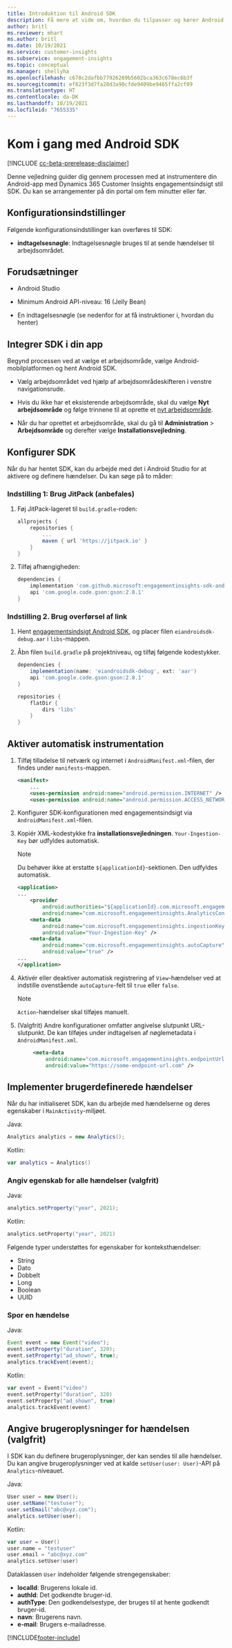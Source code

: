 ```yaml
---
title: Introduktion til Android SDK
description: Få mere at vide om, hvordan du tilpasser og kører Android SDK
author: britl
ms.reviewer: mhart
ms.author: britl
ms.date: 10/19/2021
ms.service: customer-insights
ms.subservice: engagement-insights
ms.topic: conceptual
ms.manager: shellyha
ms.openlocfilehash: c678c2dafbb77926269b5602bca363c678ec6b3f
ms.sourcegitcommit: ef823f3d7fa28d3a90cfde9409be9465ffa2cf09
ms.translationtype: HT
ms.contentlocale: da-DK
ms.lasthandoff: 10/19/2021
ms.locfileid: "7655335"
---
```

# <a name="get-started-with-the-android-sdk"></a>Kom i gang med Android SDK

[!INCLUDE [cc-beta-prerelease-disclaimer](includes/cc-beta-prerelease-disclaimer.md)]

Denne vejledning guider dig gennem processen med at instrumentere din Android-app med Dynamics 365 Customer Insights engagementsindsigt stil SDK. Du kan se arrangementer på din portal om fem minutter eller før.

## <a name="configuration-options"></a>Konfigurationsindstillinger
Følgende konfigurationsindstillinger kan overføres til SDK:

- **indtagelsesnøgle**: Indtagelsesnøgle bruges til at sende hændelser til arbejdsområdet.

## <a name="prerequisites"></a>Forudsætninger

- Android Studio

- Minimum Android API-niveau: 16 (Jelly Bean)

- En indtagelsesnøgle (se nedenfor for at få instruktioner i, hvordan du henter)

## <a name="integrate-the-sdk-into-your-application"></a>Integrer SDK i din app
Begynd processen ved at vælge et arbejdsområde, vælge Android-mobilplatformen og hent Android SDK.

- Vælg arbejdsområdet ved hjælp af arbejdsområdeskifteren i venstre navigationsrude.

- Hvis du ikke har et eksisterende arbejdsområde, skal du vælge **Nyt arbejdsområde** og følge trinnene til at oprette et [nyt arbejdsområde](create-workspace.md).

- Når du har oprettet et arbejdsområde, skal du gå til **Administration** > **Arbejdsområde** og derefter vælge **Installationsvejledning**.

## <a name="configure-the-sdk"></a>Konfigurer SDK

Når du har hentet SDK, kan du arbejde med det i Android Studio for at aktivere og definere hændelser. Du kan søge på to måder:
### <a name="option-1-use-jitpack-recommended"></a>Indstilling 1: Brug JitPack (anbefales)
1. Føj JitPack-lageret til `build.gradle`-roden:
    ```gradle
    allprojects {
        repositories {
            ...
            maven { url 'https://jitpack.io' }
        }
    }
    ```

1. Tilføj afhængigheden:
    ```gradle
    dependencies {
        implementation 'com.github.microsoft:engagementinsights-sdk-android:v1.0.0'
        api 'com.google.code.gson:gson:2.8.1'
    }
    ```

### <a name="option-2-use-download-link"></a>Indstilling 2. Brug overførsel af link
1. Hent [engagementsindsigt Android SDK](https://download.pi.dynamics.com/sdk/EI-SDKs/ei-android-sdk.zip), og placer filen `eiandroidsdk-debug.aar` i `libs`-mappen.

1. Åbn filen `build.gradle` på projektniveau, og tilføj følgende kodestykker.
    ```gradle
    dependencies {
        implementation(name: 'eiandroidsdk-debug', ext: 'aar')
        api 'com.google.code.gson:gson:2.8.1'
    }

    repositories {
        flatDir {
            dirs 'libs'
        }
    }
    ```

## <a name="enable-auto-instrumentation"></a>Aktiver automatisk instrumentation

1. Tilføj tilladelse til netværk og internet i `AndroidManifest.xml`-filen, der findes under `manifests`-mappen.
    ```xml
    <manifest>
        ...
        <uses-permission android:name="android.permission.INTERNET" />
        <uses-permission android:name="android.permission.ACCESS_NETWORK_STATE" />
    ```

1. Konfigurer SDK-konfigurationen med engagementsindsigt via `AndroidManifest.xml`-filen.

1. Kopiér XML-kodestykke fra **installationsvejledningen**. `Your-Ingestion-Key` bør udfyldes automatisk.

   > [!NOTE]
   > Du behøver ikke at erstatte `${applicationId}`-sektionen. Den udfyldes automatisk.


   ```xml
   <application>
   ...
       <provider
           android:authorities="${applicationId}.com.microsoft.engagementinsights.AnalyticsContentProvider"
           android:name="com.microsoft.engagementinsights.AnalyticsContentProvider" />
       <meta-data
           android:name="com.microsoft.engagementinsights.ingestionKey"
           android:value="Your-Ingestion-Key" />
       <meta-data
           android:name="com.microsoft.engagementinsights.autoCapture"
           android:value="true" />
   ...
   </application>
   ```

1. Aktivér eller deaktiver automatisk registrering af `View`-hændelser ved at indstille ovenstående `autoCapture`-felt til `true` eller `false`. 

   >[!NOTE]
   >`Action`-hændelser skal tilføjes manuelt.

1. (Valgfrit) Andre konfigurationer omfatter angivelse slutpunkt URL-slutpunkt. De kan tilføjes under indtagelsen af nøglemetadata i `AndroidManifest.xml`.

   ```xml
        <meta-data
            android:name="com.microsoft.engagementinsights.endpointUrl"
            android:value="https://some-endpoint-url.com" />
   ```

## <a name="implement-custom-events"></a>Implementer brugerdefinerede hændelser

Når du har initialiseret SDK, kan du arbejde med hændelserne og deres egenskaber i `MainActivity`-miljøet.


Java:
```java
Analytics analytics = new Analytics();
```

Kotlin:
```kotlin
var analytics = Analytics()
```

### <a name="set-property-for-all-events-optional"></a>Angiv egenskab for alle hændelser (valgfrit)

Java:
```java
analytics.setProperty("year", 2021);
```

Kotlin:
```kotlin
analytics.setProperty("year", 2021)
```

Følgende typer understøttes for egenskaber for konteksthændelser:
- String
- Dato
- Dobbelt
- Long
- Boolean
- UUID

### <a name="track-an-event"></a>Spor en hændelse

Java:
```java
Event event = new Event("video");
event.setProperty("duration", 320);
event.setProperty("ad_shown", true);
analytics.trackEvent(event);
```

Kotlin:
```kotlin
var event = Event("video")
event.setProperty("duration", 320)
event.setProperty("ad_shown", true)
analytics.trackEvent(event)
```

## <a name="set-user-details-for-your-event-optional"></a>Angive brugeroplysninger for hændelsen (valgfrit)

I SDK kan du definere brugeroplysninger, der kan sendes til alle hændelser. Du kan angive brugeroplysninger ved at kalde `setUser(user: User)`-API på `Analytics`-niveauet.

Java:
```java
User user = new User();
user.setName("testuser");
user.setEmail("abc@xyz.com");
analytics.setUser(user);
```

Kotlin:
```kotlin
var user = User()
user.name = "testuser"
user.email = "abc@xyz.com"
analytics.setUser(user)
```

Dataklassen `User` indeholder følgende strengegenskaber:

- **localId**: Brugerens lokale id.
- **authId**: Det godkendte bruger-id.
- **authType**: Den godkendelsestype, der bruges til at hente godkendt bruger-id.
- **navn**: Brugerens navn.
- **e-mail**: Brugers e-mailadresse.

[!INCLUDE[footer-include](../includes/footer-banner.md)]

